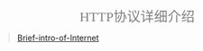 <center><font face="黑体" color="grey" size="5">HTTP协议详细介绍</font></center>

> [Brief-intro-of-Internet](https://www.internetsociety.org/internet/history-internet/brief-history-internet/?gclid=Cj0KCQiA_rfvBRCPARIsANlV66MAmXyyAvvFVohe1b9LEtDxxUu3gHAS2kf_I803sAMkGYqf311zpHcaAvuOEALw_wcB)
